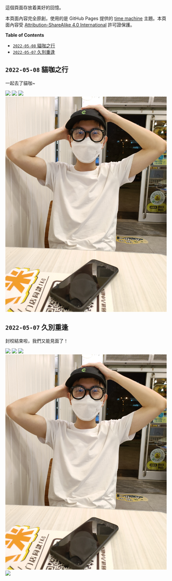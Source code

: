 這個頁面存放着美好的回憶。

本頁面內容完全原創，使用的是 GitHub Pages 提供的 [time machine](https://github.com/pages-themes/time-machine) 主題。本頁面內容受 [Attribution-ShareAlike 4.0 International](https://creativecommons.org/licenses/by-sa/4.0/) 許可證保護。

<!-- markdown-toc start - Don't edit this section. Run M-x markdown-toc-refresh-toc -->
**Table of Contents**

- [`2022-05-08` 貓咖之行](#2022-05-08-貓咖之行)
- [`2022-05-07` 久別重逢](#2022-05-07-久別重逢)

<!-- markdown-toc end -->

## `2022-05-08` 貓咖之行

一起去了貓咖~

![](gallery/2022-05-07/1.jpg)
![](gallery/2022-05-07/2.jpg)
![](gallery/2022-05-07/3.jpg)
![](gallery/2022-05-07/4.jpg)

## `2022-05-07` 久別重逢

封校結束啦，我們又能見面了！

![](gallery/2022-05-07/1.jpg)
![](gallery/2022-05-07/2.jpg)
![](gallery/2022-05-07/3.jpg)
![](gallery/2022-05-07/4.jpg)
![](gallery/2022-05-07/5.jpg)
